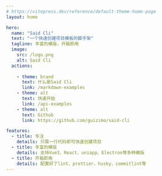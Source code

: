 ```yaml
---
# https://vitepress.dev/reference/default-theme-home-page
layout: home

hero:
  name: "Said Cli"
  text: "一个快速创建项目模板的脚手架"
  tagline: 丰富的模版，开箱即用
  image:
    src: /logo.png
    alt: Said Cli
  actions:
    
    - theme: brand
      text: 什么是Said Cli
      link: /markdown-examples
    - theme: alt
      text: 快速开始
      link: /api-examples
    - theme: alt
      text: Github
      link: https://github.com/guizimo/said-cli

features:
  - title: 专注
    details: 只需一行代码即可快速创建项目
  - title: 丰富的模版
    details: 支持Vue3、React、uniapp、Electron等多种模版
  - title: 开箱即用
    details: 配置好了lint，prettier，husky，commitlint等
---
```


